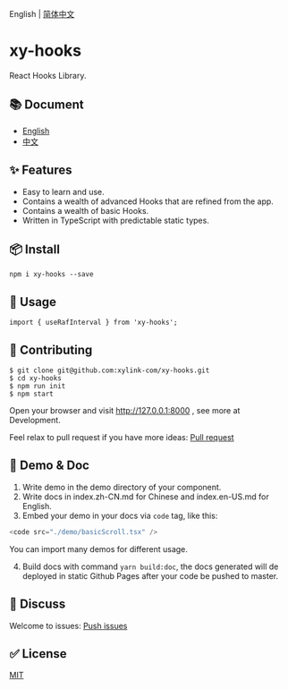 English | [简体中文](./README.zh-CN.md)

# xy-hooks

React Hooks Library.

## 📚 Document

- [English](https://xylink-com.github.io/xy-hooks/)
- [中文](https://xylink-com.github.io/xy-hooks/zh-CN)

## ✨ Features

- Easy to learn and use.
- Contains a wealth of advanced Hooks that are refined from the app.
- Contains a wealth of basic Hooks.
- Written in TypeScript with predictable static types.

## 📦 Install

```
npm i xy-hooks --save
```

## 🔨 Usage

```
import { useRafInterval } from 'xy-hooks';
```

## 🤝 Contributing

```
$ git clone git@github.com:xylink-com/xy-hooks.git
$ cd xy-hooks
$ npm run init
$ npm start
```

Open your browser and visit http://127.0.0.1:8000 , see more at Development.

Feel relax to pull request if you have more ideas: [Pull request](https://github.com/xylink-com/xy-hooks/pulls)

## 🤡 Demo & Doc

1. Write demo in the demo directory of your component.
2. Write docs in index.zh-CN.md for Chinese and index.en-US.md for English.
3. Embed your demo in your docs via `code` tag, like this:
```ts
<code src="./demo/basicScroll.tsx" />
```
You can import many demos for different usage.

4. Build docs with command `yarn build:doc`, the docs generated will de deployed in static Github Pages after your code be pushed to master.

## 👥 Discuss

Welcome to issues: [Push issues](https://github.com/xylink-com/xy-hooks/issues)

## ✅ License

[MIT](https://github.com/xylink-com/xy-hooks/blob/master/LICENSE)
